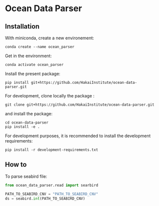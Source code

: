 # Ocean Data Parser
## Installation
With miniconda, create a new environement:
```console
conda create --name ocean_parser 
````

Get in the environment:
```console
conda activate ocean_parser
```

Install the present package:
```console
pip install git+https://github.com/HakaiInstitute/ocean-data-parser.git
```


For development, clone locally the package :
```console
git clone git+https://github.com/HakaiInstitute/ocean-data-parser.git
```
and install the package:
```console
cd ocean-data-parser
pip install -e .
```
For development purposes, it is recommended to install the development requirements:
```console
pip install -r development-requirements.txt
```

## How to
To parse seabird file:
```python
from ocean_data_parser.read import searbird

PATH_TO_SEABIRD_CNV = "PATH_TO_SEABIRD_CNV"
ds = seabird.int(PATH_TO_SEABIRD_CNV)
```

